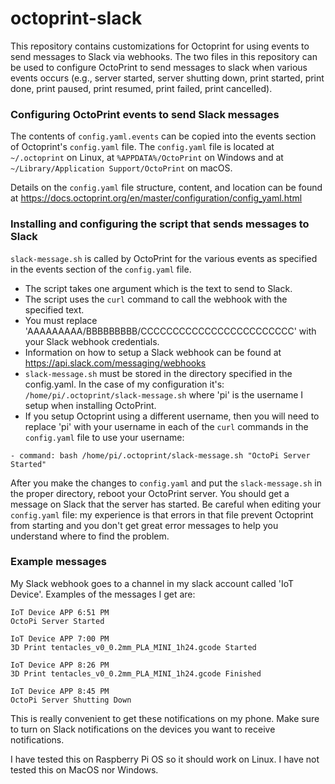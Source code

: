 # octoprint-slack
This repository contains customizations for Octoprint for using events to send messages to Slack via webhooks. 
The two files in this repository can be used to configure OctoPrint to send messages to slack when various events occurs (e.g., server started, server shutting down, print started, print done, print paused, print resumed, print failed, print cancelled). 

### Configuring OctoPrint events to send Slack messages
The contents of `config.yaml.events` can be copied into the events section of Octoprint's `config.yaml` file.
The `config.yaml` file is located at `~/.octoprint` on Linux, at `%APPDATA%/OctoPrint` on Windows and at `~/Library/Application Support/OctoPrint` on macOS.

Details on the `config.yaml` file structure, content, and location can be found at https://docs.octoprint.org/en/master/configuration/config_yaml.html

### Installing and configuring the script that sends messages to Slack
`slack-message.sh` is called by OctoPrint for the various events as specified in the events section of the `config.yaml` file. 
- The script takes one argument which is the text to send to Slack.
- The script uses the `curl` command to call the webhook with the specified text. 
- You must replace 'AAAAAAAAA/BBBBBBBBB/CCCCCCCCCCCCCCCCCCCCCCCC' with your Slack webhook credentials. 
- Information on how to setup a Slack webhook can be found at https://api.slack.com/messaging/webhooks
- `slack-message.sh` must be stored in the directory specified in the config.yaml. 
In the case of my configuration it's: `/home/pi/.octoprint/slack-message.sh` where 'pi' is the username I setup when installing OctoPrint. 
- If you setup Octoprint using a different username, then you will need to replace 'pi' with your username in each of the `curl` commands in the `config.yaml` file to use your username:
```
- command: bash /home/pi/.octoprint/slack-message.sh "OctoPi Server Started"
```
After you make the changes to `config.yaml` and put the `slack-message.sh` in the proper directory, reboot your OctoPrint server. You should get a message on Slack that the server has started. 
Be careful when editing your `config.yaml` file: my experience is that errors in that file prevent Octoprint from starting and you don't get great error messages to help you understand where to find the problem.

### Example messages
My Slack webhook goes to a channel in my slack account called 'IoT Device'. 
Examples of the messages I get are:

```
IoT Device APP 6:51 PM
OctoPi Server Started

IoT Device APP 7:00 PM
3D Print tentacles_v0_0.2mm_PLA_MINI_1h24.gcode Started

IoT Device APP 8:26 PM
3D Print tentacles_v0_0.2mm_PLA_MINI_1h24.gcode Finished

IoT Device APP 8:45 PM
OctoPi Server Shutting Down
```

This is really convenient to get these notifications on my phone. Make sure to turn on Slack notifications on the devices you want to receive notifications.

I have tested this on Raspberry Pi OS so it should work on Linux. I have not tested this on MacOS nor Windows. 

